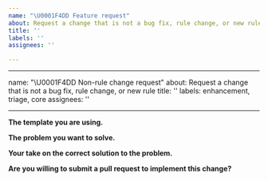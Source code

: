 ```yaml
---
name: "\U0001F4DD Feature request"
about: Request a change that is not a bug fix, rule change, or new rule.
title: ''
labels: ''
assignees: ''

---
```


---
name: "\U0001F4DD Non-rule change request"
about: Request a change that is not a bug fix, rule change, or new rule
title: ''
labels: enhancement, triage, core
assignees: ''

---

<!--
 

    This template is for requesting a change that is not a bug fix, rule change, or new rule. If you are here for another reason, please see below:



    Note that leaving sections blank will make it difficult for us to troubleshoot and we may have to close the issue.
-->



**The template you are using.**


**The problem you want to solve.**


**Your take on the correct solution to the problem.**


**Are you willing to submit a pull request to implement this change?**
